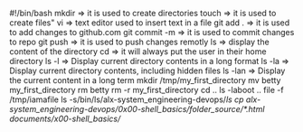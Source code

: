 #!/bin/bash
mkdir => it is used to create directories
touch =>  it is used to create files"
vi => text editor used to insert text in a file
git add . => it is used to add changes to github.com
git commit -m => it is used to commit changes to repo
git push => it is used to push changes remotly
ls => display the content of the directory
cd => it will always put the user in their home directory
ls -l => Display current directory contents in a long format
ls -la => Display current directory contents, including hidden files
ls -lan => Display the current content in a long term
mkdir /tmp/my_first_directory
mv betty my_first_directory
rm betty
rm -r my_first_directory
cd ..
ls -laboot ..
file -f /tmp/iamafile
ls -s/bin/ls/alx-system_engineering-devops/_ls
cp alx-system_engineering-devops/0x00-shell_basics/folder_source/*.html documents/x00-shell_basics/_
